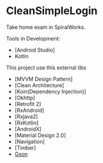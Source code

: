 # CleanSimpleLogin

Take home exam in SpiralWorks.

Tools in Development:

- [Android Studio]
- Kotlin

This project use this external libs

* [MVVM Design Pattern]
* [Clean Architecture]
* [Koin(Dependency Injection)]
* [Okhttp]
* [Retrofit 2]
* [RxAndroid]
* [Rxjava2]
* [RxKotlin]
* [AndroidX]
* [Material Design 2.0]
* [Navigation]
* [Timber]
* [Gson](https://github.com/google/gson)
